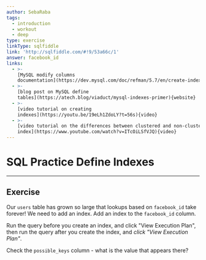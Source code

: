 ```yaml
---
author: SebaRaba
tags:
  - introduction
  - workout
  - deep
type: exercise
linkType: sqlfiddle
link: 'http://sqlfiddle.com/#!9/53a66c/1'
answer: facebook_id
links:
  - >-
    [MySQL modify columns
    documentation](https://dev.mysql.com/doc/refman/5.7/en/create-index.html){documentation}
  - >-
    [blog post on MySQL define
    tables](https://atech.blog/viaduct/mysql-indexes-primer){website}
  - >-
    [video tutorial on creating
    indexes](https://youtu.be/19eLh1ZdoLY?t=56s){video}
  - >-
    [video tutorial on the differences between clustered and non-clustered
    index](https://www.youtube.com/watch?v=ITcOiLSfVJQ){video}
---
```


# SQL Practice Define Indexes


---

## Exercise

Our `users` table has grown so large that lookups based on `facebook_id` take forever! We need to add an index.
Add an index to the `facebook_id` column.

Run the query before you create an index, and click "View Execution Plan", then run the query after you create the index, and *click "View Execution Plan"*.

Check the `possible_keys` column - what is the value that appears there?
 
